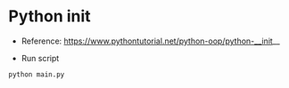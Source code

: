 # Python __init__

- Reference: https://www.pythontutorial.net/python-oop/python-__init__

- Run script

```bash
python main.py
```
